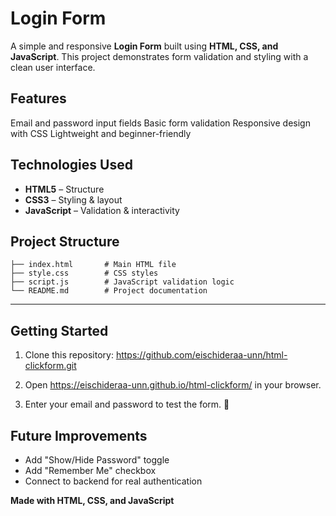 # Login Form

A simple and responsive **Login Form** built using **HTML, CSS, and JavaScript**.
This project demonstrates form validation and styling with a clean user interface.


## Features

 Email and password input fields
 Basic form validation
 Responsive design with CSS
 Lightweight and beginner-friendly


##  Technologies Used

* **HTML5** – Structure
* **CSS3** – Styling & layout
* **JavaScript** – Validation & interactivity


## Project Structure

```
├── index.html       # Main HTML file
├── style.css        # CSS styles
├── script.js        # JavaScript validation logic
└── README.md        # Project documentation
```

---

## Getting Started

1. Clone this repository: https://github.com/eischideraa-unn/html-clickform.git

2. Open https://eischideraa-unn.github.io/html-clickform/ in your browser.

3. Enter your email and password to test the form. 🎉


## Future Improvements

* Add "Show/Hide Password" toggle
* Add "Remember Me" checkbox
* Connect to backend for real authentication


 **Made with HTML, CSS, and JavaScript**
